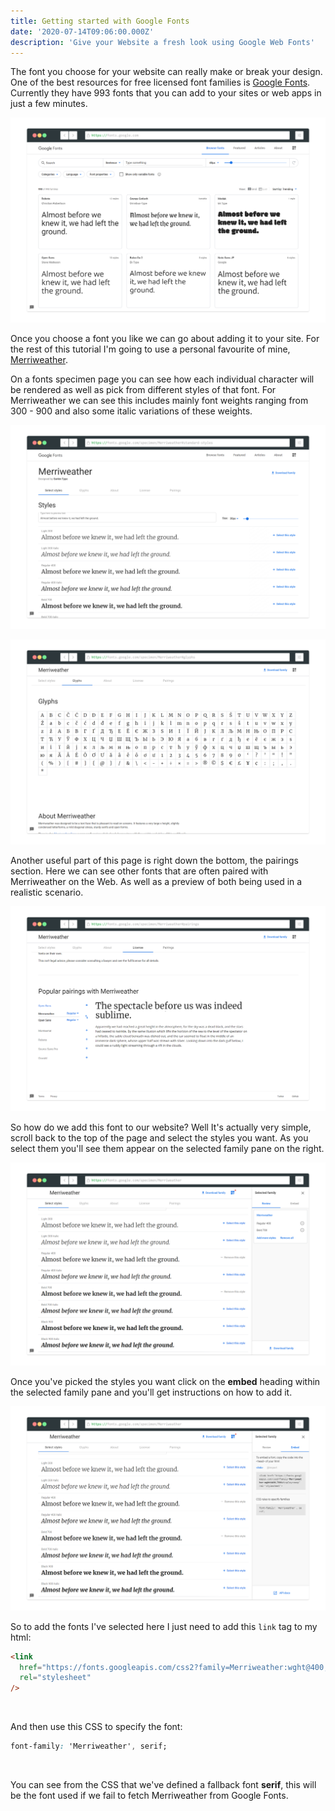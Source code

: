 ```yaml
---
title: Getting started with Google Fonts
date: '2020-07-14T09:06:00.000Z'
description: 'Give your Website a fresh look using Google Web Fonts'
---
```


The font you choose for your website can really make or break your design. One of the best resources for free licensed font families is [Google Fonts](https://fonts.google.com/). Currently they have 993 fonts that you can add to your sites or web apps in just a few minutes.

![Fonts Home](./fonts-home.png 'Google Fonts Home')

Once you choose a font you like we can go about adding it to your site. For the rest of this tutorial I'm going to use a personal favourite of mine, [Merriweather](https://fonts.google.com/specimen/Merriweather).

On a fonts specimen page you can see how each individual character will be rendered as well as pick from different styles of that font. For Merriweather we can see this includes mainly font weights ranging from 300 - 900 and also some italic variations of these weights.

![Merriweather Styles](./style.png 'Merriweather Styles')

![Merriweather Glyphs](./glyph.png 'Merriweather Glyphs')

Another useful part of this page is right down the bottom, the pairings section. Here we can see other fonts that are often paired with Merriweather on the Web. As well as a preview of both being used in a realistic scenario.

![Merriweather Pairings](./pairing.png 'Merriweather Popular Pairings')

So how do we add this font to our website? Well It's actually very simple, scroll back to the top of the page and select the styles you want. As you select them you'll see them appear on the selected family pane on the right.

![Selected Pane](./selected.png 'Selected Pane')

Once you've picked the styles you want click on the **embed** heading within the selected family pane and you'll get instructions on how to add it.

![Selected Pane Embed](./embed.png 'Selected Pane Embed')

So to add the fonts I've selected here I just need to add this `link` tag to my html:

```html
<link
  href="https://fonts.googleapis.com/css2?family=Merriweather:wght@400;700&display=swap"
  rel="stylesheet"
/>
```

<br/>

And then use this CSS to specify the font:

```css
font-family: 'Merriweather', serif;
```

<br/>

You can see from the CSS that we've defined a fallback font **serif**, this will be the font used if we fail to fetch Merriweather from Google Fonts.
